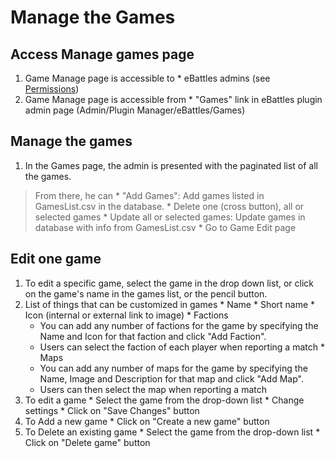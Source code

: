# Manage the Games #
## Access Manage games page ##
  1. Game Manage page is accessible to
    * eBattles admins (see [Permissions](Permissions.md))
  1. Game Manage page is accessible from
    * "Games" link in eBattles plugin admin page (Admin/Plugin Manager/eBattles/Games)
## Manage the games ##
  1. In the Games page, the admin is presented with the paginated list of all the games.
> From there, he can
    * "Add Games": Add games listed in GamesList.csv in the database.
    * Delete one (cross button), all or selected games
    * Update all or selected games: Update games in database with info from GamesList.csv
    * Go to Game Edit page
## Edit one game ##
  1. To edit a specific game, select the game in the drop down list, or click on the game's name in the games list, or the pencil button.
  1. List of things that can be customized in games
    * Name
    * Short name
    * Icon (internal or external link to image)
    * Factions
      * You can add any number of factions for the game by specifying the Name and Icon for that faction and click "Add Faction".
      * Users can select the faction of each player when reporting a match
    * Maps
      * You can add any number of maps for the game by specifying the Name, Image and Description for that map and click "Add Map".
      * Users can then select the map when reporting a match
  1. To edit a game
    * Select the game from the drop-down list
    * Change settings
    * Click on "Save Changes" button
  1. To Add a new game
    * Click on "Create a new game" button
  1. To Delete an existing  game
    * Select the game from the drop-down list
    * Click on "Delete game" button
